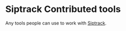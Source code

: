 # Siptrack Contributed tools

Any tools people can use to work with [Siptrack](https://github.com/sii/siptrackweb). 

